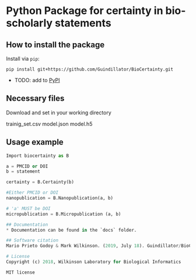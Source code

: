 # Python Package for certainty in bio-scholarly statements

## How to install the package
Install via `pip`:

```
pip install git+https://github.com/Guindillator/BioCertainty.git
```

 - TODO: add to [PyPI](https://pypi.org/)

## Necessary files
Download and set in your working directory

trainig_set.csv
model.json
model.h5

## Usage example
```python
Import biocertainty as B

a = PMCID or DOI
b = statement

certainty = B.Certainty(b)

#Either PMCID or DOI
nanopublication = B.Nanopublication(a, b)

# 'a' MUST be DOI
micropublication = B.Micropublication (a, b)

## Documentation
* Documentation can be found in the `docs` folder.

## Software citation
Mario Prieto Godoy & Mark Wilkinson. (2019, July 18). Guindillator/BioCertainty: First bio-certainty identifier (Version v0.1.0).

# License
Copyright (c) 2018, Wilkinson Laboratory for Biological Informatics

MIT license

